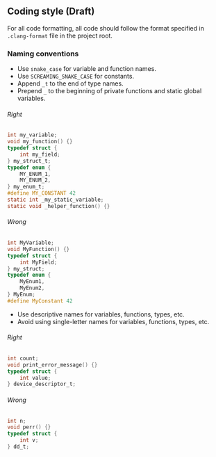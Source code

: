 ## Coding style (Draft)

For all code formatting, all code should follow the format specified in `.clang-format` file in the project root.

### Naming conventions

- Use `snake_case` for variable and function names.
- Use `SCREAMING_SNAKE_CASE` for constants.
- Append `_t` to the end of type names.
- Prepend `_` to the beginning of private functions and static global variables.

###### Right

```c
int my_variable;
void my_function() {}
typedef struct {
    int my_field;
} my_struct_t;
typedef enum {
    MY_ENUM_1,
    MY_ENUM_2,
} my_enum_t;
#define MY_CONSTANT 42
static int _my_static_variable;
static void _helper_function() {}
```

###### Wrong

```c
int MyVariable;
void MyFunction() {}
typedef struct {
    int MyField;
} my_struct;
typedef enum {
    MyEnum1,
    MyEnum2,
} MyEnum;
#define MyConstant 42
```

- Use descriptive names for variables, functions, types, etc.
- Avoid using single-letter names for variables, functions, types, etc.

###### Right

```c
int count;
void print_error_message() {}
typedef struct {
    int value;
} device_descriptor_t;
```

###### Wrong

```c
int n;
void perr() {}
typedef struct {
    int v;
} dd_t;
```
